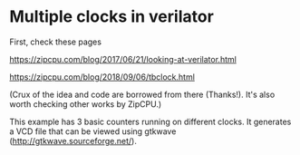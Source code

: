 # Multiple clocks in verilator 
First, check these pages

https://zipcpu.com/blog/2017/06/21/looking-at-verilator.html

https://zipcpu.com/blog/2018/09/06/tbclock.html

(Crux of the idea and code are borrowed from there (Thanks!). It's also worth checking other works by ZipCPU.)

This example has 3 basic counters running on different clocks. It generates a VCD file that can be viewed using gtkwave (http://gtkwave.sourceforge.net/).
